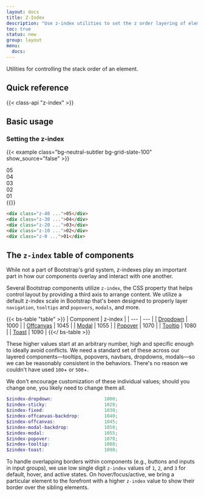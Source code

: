 ```yaml
---
layout: docs
title: Z-Index
description: "Use z-index utilities to set the z order layering of elements."
toc: true
status: new
group: layout
menu:
  docs:    
---
```


Utilities for controlling the stack order of an element.

## Quick reference

{{< class-api "z-index" >}}

## Basic usage 

### Setting the z-index

{{< example class="bg-neutral-subtler bg-grid-slate-100" show_source="false" >}}
<div class="d-flex justify-content-center">
  <div class="d-flex align-items-center justify-content-center border border-2 rounded-circle z-40 border-white text-bg-secondary bd-w-16 bd-h-16">05</div>
  <div class="d-flex align-items-center justify-content-center border border-2 rounded-circle z-30 border-white text-bg-secondary bd-w-16 bd-h-16 ms-n3">04</div>
  <div class="d-flex align-items-center justify-content-center border border-2 rounded-circle z-20 border-white text-bg-secondary bd-w-16 bd-h-16 ms-n3">03</div>
  <div class="d-flex align-items-center justify-content-center border border-2 rounded-circle z-10 border-white text-bg-secondary bd-w-16 bd-h-16 ms-n3">02</div>
  <div class="d-flex align-items-center justify-content-center border border-2 rounded-circle z-0 border-white text-bg-secondary bd-w-16 bd-h-16 ms-n3">01</div>
</div>
{{</ example >}}

```html
<div class="z-40 ...">05</div>
<div class="z-30 ...">04</div>
<div class="z-20 ...">03</div>
<div class="z-10 ...">02</div>
<div class="z-0 ...">01</div>
```

## The `z-index` table of components

While not a part of Bootstrap's grid system, z-indexes play an important part in how our components overlay and interact with one another.

Several Bootstrap components utilize `z-index`, the CSS property that helps control layout by providing a third axis to arrange content. We utilize a default z-index scale in Bootstrap that's been designed to properly layer `navigation`, `tooltips` and `popovers`, `modals`, and more.

{{< bs-table "table" >}}
| Component | z-index |
| --- | --- |
| [Dropdown](/components/dropdown) | 1000 |
| [Offcanvas](/components/offcanvas) | 1045 |
| [Modal](/components/modal) | 1055 |
| [Popover](/components/modal) | 1070 |
| [Tooltip](/components/tooltip) | 1080 |
| [Toast](/components/toast) | 1090 |
{{</ bs-table >}}

These higher values start at an arbitrary number, high and specific enough to ideally avoid conflicts. We need a standard set of these across our layered components—tooltips, popovers, navbars, dropdowns, modals—so we can be reasonably consistent in the behaviors. There's no reason we couldn't have used `100`+ or `500`+.

We don't encourage customization of these individual values; should you change one, you likely need to change them all.

```scss
$zindex-dropdown:                   1000;
$zindex-sticky:                     1020;
$zindex-fixed:                      1030;
$zindex-offcanvas-backdrop:         1040;
$zindex-offcanvas:                  1045;
$zindex-modal-backdrop:             1050;
$zindex-modal:                      1055;
$zindex-popover:                    1070;
$zindex-tooltip:                    1080;
$zindex-toast:                      1090;
```

To handle overlapping borders within components (e.g., buttons and inputs in input groups), we use low single digit `z-index` values of `1`, `2`, and `3` for default, hover, and active states. On hover/focus/active, we bring a particular element to the forefront with a higher `z-index` value to show their border over the sibling elements.